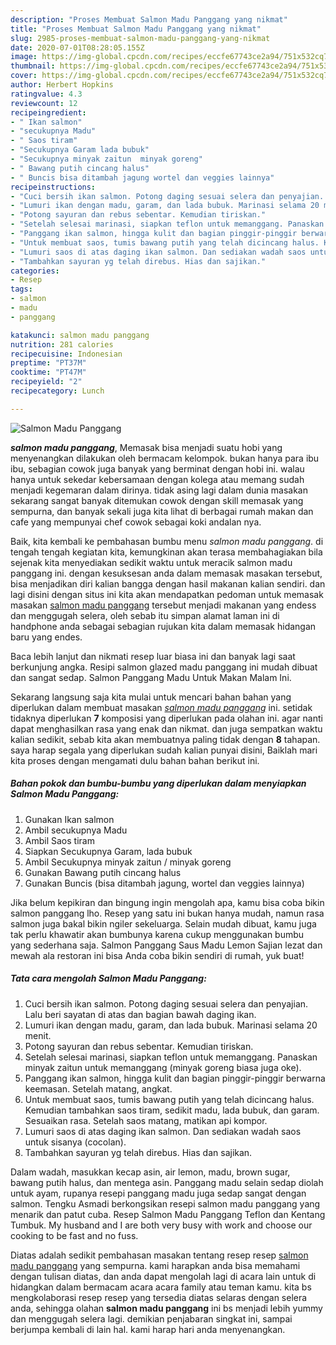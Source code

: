 ```yaml
---
description: "Proses Membuat Salmon Madu Panggang yang nikmat"
title: "Proses Membuat Salmon Madu Panggang yang nikmat"
slug: 2985-proses-membuat-salmon-madu-panggang-yang-nikmat
date: 2020-07-01T08:28:05.155Z
image: https://img-global.cpcdn.com/recipes/eccfe67743ce2a94/751x532cq70/salmon-madu-panggang-foto-resep-utama.jpg
thumbnail: https://img-global.cpcdn.com/recipes/eccfe67743ce2a94/751x532cq70/salmon-madu-panggang-foto-resep-utama.jpg
cover: https://img-global.cpcdn.com/recipes/eccfe67743ce2a94/751x532cq70/salmon-madu-panggang-foto-resep-utama.jpg
author: Herbert Hopkins
ratingvalue: 4.3
reviewcount: 12
recipeingredient:
- " Ikan salmon"
- "secukupnya Madu"
- " Saos tiram"
- "Secukupnya Garam lada bubuk"
- "Secukupnya minyak zaitun  minyak goreng"
- " Bawang putih cincang halus"
- " Buncis bisa ditambah jagung wortel dan veggies lainnya"
recipeinstructions:
- "Cuci bersih ikan salmon. Potong daging sesuai selera dan penyajian. Lalu beri sayatan di atas dan bagian bawah daging ikan."
- "Lumuri ikan dengan madu, garam, dan lada bubuk. Marinasi selama 20 menit."
- "Potong sayuran dan rebus sebentar. Kemudian tiriskan."
- "Setelah selesai marinasi, siapkan teflon untuk memanggang. Panaskan minyak zaitun untuk memanggang (minyak goreng biasa juga oke)."
- "Panggang ikan salmon, hingga kulit dan bagian pinggir-pinggir berwarna keemasan. Setelah matang, angkat."
- "Untuk membuat saos, tumis bawang putih yang telah dicincang halus. Kemudian tambahkan saos tiram, sedikit madu, lada bubuk, dan garam. Sesuaikan rasa. Setelah saos matang, matikan api kompor."
- "Lumuri saos di atas daging ikan salmon. Dan sediakan wadah saos untuk sisanya (cocolan)."
- "Tambahkan sayuran yg telah direbus. Hias dan sajikan."
categories:
- Resep
tags:
- salmon
- madu
- panggang

katakunci: salmon madu panggang 
nutrition: 281 calories
recipecuisine: Indonesian
preptime: "PT37M"
cooktime: "PT47M"
recipeyield: "2"
recipecategory: Lunch

---
```



![Salmon Madu Panggang](https://img-global.cpcdn.com/recipes/eccfe67743ce2a94/751x532cq70/salmon-madu-panggang-foto-resep-utama.jpg)

<b><i>salmon madu panggang</i></b>, Memasak bisa menjadi suatu hobi yang menyenangkan dilakukan oleh bermacam kelompok. bukan hanya para ibu ibu, sebagian cowok juga banyak yang berminat dengan hobi ini. walau hanya untuk sekedar kebersamaan dengan kolega atau memang sudah menjadi kegemaran dalam dirinya. tidak asing lagi dalam dunia masakan sekarang sangat banyak ditemukan cowok dengan skill memasak yang sempurna, dan banyak sekali juga kita lihat di berbagai rumah makan dan cafe yang mempunyai chef cowok sebagai koki andalan nya.

Baik, kita kembali ke pembahasan bumbu menu <i>salmon madu panggang</i>. di tengah tengah kegiatan kita, kemungkinan akan terasa membahagiakan bila sejenak kita menyediakan sedikit waktu untuk meracik salmon madu panggang ini. dengan kesuksesan anda dalam memasak masakan tersebut, bisa menjadikan diri kalian bangga dengan hasil makanan kalian sendiri. dan lagi disini dengan situs ini kita akan mendapatkan pedoman untuk memasak masakan <u>salmon madu panggang</u> tersebut menjadi makanan yang endess dan menggugah selera, oleh sebab itu simpan alamat laman ini di handphone anda sebagai sebagian rujukan kita dalam memasak hidangan baru yang endes.

Baca lebih lanjut dan nikmati resep luar biasa ini dan banyak lagi saat berkunjung angka. Resipi salmon glazed madu panggang ini mudah dibuat dan sangat sedap. Salmon Panggang Madu Untuk Makan Malam Ini.


Sekarang langsung saja kita mulai untuk mencari bahan bahan yang diperlukan dalam membuat masakan <u><i>salmon madu panggang</i></u> ini. setidak tidaknya diperlukan <b>7</b> komposisi yang diperlukan pada olahan ini. agar nanti dapat menghasilkan rasa yang enak dan nikmat. dan juga sempatkan waktu kalian sedikit, sebab kita akan membuatnya paling tidak dengan <b>8</b> tahapan. saya harap segala yang diperlukan sudah kalian punyai disini, Baiklah mari kita proses dengan mengamati dulu bahan bahan berikut ini.

<!--inarticleads1-->

##### Bahan pokok dan bumbu-bumbu yang diperlukan dalam menyiapkan Salmon Madu Panggang:

1. Gunakan  Ikan salmon
1. Ambil secukupnya Madu
1. Ambil  Saos tiram
1. Siapkan Secukupnya Garam, lada bubuk
1. Ambil Secukupnya minyak zaitun / minyak goreng
1. Gunakan  Bawang putih cincang halus
1. Gunakan  Buncis (bisa ditambah jagung, wortel dan veggies lainnya)


Jika belum kepikiran dan bingung ingin mengolah apa, kamu bisa coba bikin salmon panggang lho. Resep yang satu ini bukan hanya mudah, namun rasa salmon juga bakal bikin ngiler sekeluarga. Selain mudah dibuat, kamu juga tak perlu khawatir akan bumbunya karena cukup menggunakan bumbu yang sederhana saja. Salmon Panggang Saus Madu Lemon Sajian lezat dan mewah ala restoran ini bisa Anda coba bikin sendiri di rumah, yuk buat! 

<!--inarticleads2-->

##### Tata cara mengolah Salmon Madu Panggang:

1. Cuci bersih ikan salmon. Potong daging sesuai selera dan penyajian. Lalu beri sayatan di atas dan bagian bawah daging ikan.
1. Lumuri ikan dengan madu, garam, dan lada bubuk. Marinasi selama 20 menit.
1. Potong sayuran dan rebus sebentar. Kemudian tiriskan.
1. Setelah selesai marinasi, siapkan teflon untuk memanggang. Panaskan minyak zaitun untuk memanggang (minyak goreng biasa juga oke).
1. Panggang ikan salmon, hingga kulit dan bagian pinggir-pinggir berwarna keemasan. Setelah matang, angkat.
1. Untuk membuat saos, tumis bawang putih yang telah dicincang halus. Kemudian tambahkan saos tiram, sedikit madu, lada bubuk, dan garam. Sesuaikan rasa. Setelah saos matang, matikan api kompor.
1. Lumuri saos di atas daging ikan salmon. Dan sediakan wadah saos untuk sisanya (cocolan).
1. Tambahkan sayuran yg telah direbus. Hias dan sajikan.


Dalam wadah, masukkan kecap asin, air lemon, madu, brown sugar, bawang putih halus, dan mentega asin. Panggang madu selain sedap diolah untuk ayam, rupanya resepi panggang madu juga sedap sangat dengan salmon. Tengku Asmadi berkongsikan resepi salmon madu panggang yang menarik dan patut cuba. Resep Salmon Madu Panggang Teflon dan Kentang Tumbuk. My husband and I are both very busy with work and choose our cooking to be fast and no fuss. 

Diatas adalah sedikit pembahasan masakan tentang resep resep <u>salmon madu panggang</u> yang sempurna. kami harapkan anda bisa memahami dengan tulisan diatas, dan anda dapat mengolah lagi di acara lain untuk di hidangkan dalam bermacam acara acara family atau teman kamu. kita bs mengkolaborasi resep resep yang tersedia diatas selaras dengan selera anda, sehingga olahan <b>salmon madu panggang</b> ini bs menjadi lebih yummy dan menggugah selera lagi. demikian penjabaran singkat ini, sampai berjumpa kembali di lain hal. kami harap hari anda menyenangkan.
